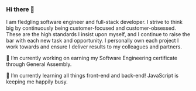 ### Hi there 👋

I am fledgling software engineer and full-stack developer. I strive to think big by continuously being customer-focused and customer-obsessed. These are the high standards I insist upon myself, and I continue to raise the bar with each new task and opportunity. I personally own each project I work towards and ensure I deliver results to my colleagues and partners.

🔭 I’m currently working on earning my Software Engineering certificate through General Assembly.

🌱 I’m currently learning all things front-end and back-end! JavaScript is keeping me happily busy.

<!--
**jasonaul/jasonaul** is a ✨ _special_ ✨ repository because its `README.md` (this file) appears on your GitHub profile.

Here are some ideas to get you started:

- 🔭 I’m currently working on ...
- 🌱 I’m currently learning ...
- 👯 I’m looking to collaborate on ...
- 🤔 I’m looking for help with ...
- 💬 Ask me about ...
- 📫 How to reach me: ...
- 😄 Pronouns: ...
- ⚡ Fun fact: ...
-->
